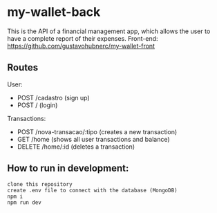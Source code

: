 # my-wallet-back
This is the API of a financial management app, which allows the user to have a complete report of their expenses. Front-end: https://github.com/gustavohubnerc/my-wallet-front

## Routes
User:
  - POST /cadastro (sign up) 
  - POST / (login)

Transactions:
  - POST /nova-transacao/:tipo (creates a new transaction)
  - GET /home (shows all user transactions and balance)
  - DELETE /home/:id (deletes a transaction)

## How to run in development:
```
clone this repository
create .env file to connect with the database (MongoDB)
npm i
npm run dev
```
